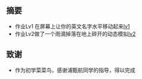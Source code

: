 ## 摘要 ##

 - 作业Lv1 在屏幕上让你的英文名字水平移动起来[lv1](https://github.com/darkbrgo/computationalphysics_N2014301020018/blob/master/exercise_03.py)
 - 作业Lv2做了一个雨滴掉落在地上碎开的动态模拟[lv2](https://github.com/darkbrgo/computationalphysics_N2014301020018/blob/master/kk.py)
## 致谢 ##
 - 作为初学菜菜鸟，感谢浦甄航同学的指导，得以完成

